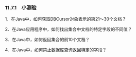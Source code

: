 ### 11.7.1　小测验

1．在Java中，如何获取DBCursor对象表示的第21～30个文档？

2．在Java应用程序中，如何找出集合中文档的特定字段的不同值？

3．在Java中，如何返回集合的前10个文档？

4．在Java中，如何禁止数据库查询返回特定的字段？

